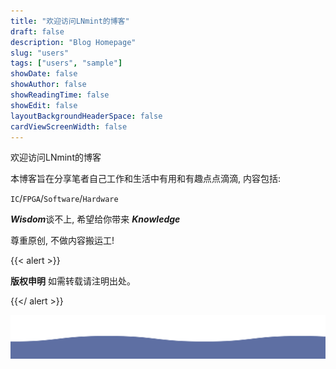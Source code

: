 ```yaml
---
title: "欢迎访问LNmint的博客"
draft: false
description: "Blog Homepage"
slug: "users"
tags: ["users", "sample"]
showDate: false
showAuthor: false
showReadingTime: false
showEdit: false
layoutBackgroundHeaderSpace: false
cardViewScreenWidth: false
---
```

欢迎访问LNmint的博客

本博客旨在分享笔者自己工作和生活中有用和有趣点点滴滴, 内容包括:

`IC`/`FPGA`/`Software`/`Hardware`

***Wisdom***谈不上, 希望给你带来 ***Knowledge***

尊重原创, 不做内容搬运工!

{{< alert >}}

**版权申明** 如需转载请注明出处。

{{</ alert >}}

![1734886522897](img/waves_1.svg)
